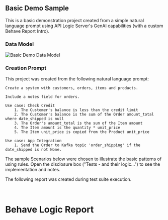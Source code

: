 ## Basic Demo Sample

This is a basic demonstration project created from a simple natural language prompt using API Logic Server's GenAI capabilities (with a custom Behave Report Intro).

### Data Model

![Basic Demo Data Model](https://apilogicserver.github.io/Docs/images/basic_demo/basic_demo_data_model.jpeg)

### Creation Prompt

This project was created from the following natural language prompt:

```
Create a system with customers, orders, items and products.

Include a notes field for orders.

Use case: Check Credit    
    1. The Customer's balance is less than the credit limit
    2. The Customer's balance is the sum of the Order amount_total where date_shipped is null
    3. The Order's amount_total is the sum of the Item amount
    4. The Item amount is the quantity * unit_price
    5. The Item unit_price is copied from the Product unit_price

Use case: App Integration
    1. Send the Order to Kafka topic 'order_shipping' if the date_shipped is not None.
```

The sample Scenarios below were chosen to illustrate the basic patterns of using rules. Open the disclosure box ("Tests - and their logic...") to see the implementation and notes.

The following report was created during test suite execution.

&nbsp;

# Behave Logic Report
